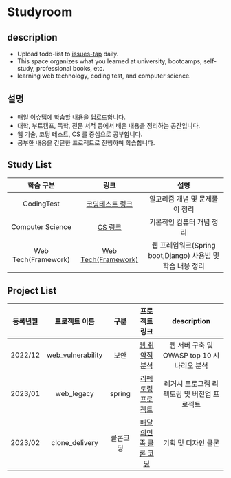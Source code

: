 # Studyroom

## description
* Upload todo-list to [issues-tap](https://github.com/gudals-kim/Studyroom/issues) daily.
* This space organizes what you learned at university, bootcamps, self-study, professional books, etc.
* learning web technology, coding test, and computer science.

## 설명
* 매일 [이슈탭](https://github.com/gudals-kim/Studyroom/issues)에 학습할 내용을 업로드합니다.
* 대학, 부트캠프, 독학, 전문 서적 등에서 배운 내용을 정리하는 공간입니다.
* 웹 기술, 코딩 테스트, CS 를 중심으로 공부합니다.
* 공부한 내용을 간단한 프로젝트로 진행하며 학습합니다.

## Study List
|        학습 구분        |                                            링크                                             |                     설명                     |
|:-------------------:|:-----------------------------------------------------------------------------------------:|:------------------------------------------:|
|     CodingTest      |       [코딩테스트 링크](https://github.com/gudals-kim/Studyroom/tree/delevlop/codingtest)        |             알고리즘 개념 및 문제풀이 정리              |
|  Computer Science   |      [CS 링크](https://github.com/gudals-kim/Studyroom/tree/delevlop/computer_science)      |               기본적인 컴퓨터 개념 정리               |
| Web Tech(Framework) | [Web Tech(Framework)](https://github.com/gudals-kim/Studyroom/tree/delevlop/webFramework) | 웹 프레임워크(Spring boot,Django) 사용법 및 학습 내용 정리 |

## Project List
|  등록년월   |      프로젝트 이름      |   구분   |                           프로젝트 링크                           |          description           |
|:-------:|:-----------------:|:------:|:-----------------------------------------------------------:|:------------------------------:|
| 2022/12 | web_vulnerability |   보안   | [웹 취약점 분석](https://github.com/gudals-kim/web_vulnerability) | 웹 서버 구축 및 OWASP top 10 시나리오 분석 |
| 2023/01 |    web_legacy     | spring |                        [리펙토링 프로젝트]()                        |    레거시 프로그램 리펙토링 및 버전업 프로젝트    |
| 2023/02 |  clone_delivery   |  클론코딩  |                       [배달의민족 클론 코딩]()                       |          기획 및 디자인 클론           |
